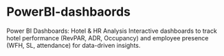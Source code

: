 # PowerBI-dashbaords
Power BI Dashboards: Hotel &amp; HR Analysis Interactive dashboards to track hotel performance (RevPAR, ADR, Occupancy) and employee presence (WFH, SL, attendance) for data-driven insights.
